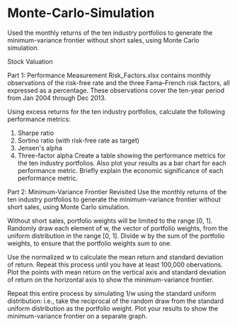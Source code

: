 # Monte-Carlo-Simulation
Used the monthly returns of the ten industry portfolios to generate the minimum-variance frontier  without short sales, using Monte Carlo simulation. 

Stock Valuation

Part 1: Performance Measurement
Risk_Factors.xlsx contains monthly observations of the risk-free rate and the three Fama–French risk factors, 
all expressed as a percentage. These observations cover the ten-year period from Jan 2004 through Dec 2013.

Using excess returns for the ten industry portfolios, calculate the following performance metrics:
1. Sharpe ratio
2. Sortino ratio (with risk-free rate as target)
3. Jensen's alpha
4. Three-factor alpha
Create a table showing the performance metrics for the ten industry portfolios. 
Also plot your results as a bar chart for each performance metric. 
Briefly explain the economic significance of each performance metric.

Part 2: Minimum-Variance Frontier Revisited
Use the monthly returns of the ten industry portfolios to generate the minimum-variance frontier 
without short sales, using Monte Carlo simulation. 

Without short sales, portfolio weights will be limited to the range [0, 1]. 
Randomly draw each element of w, the vector of portfolio weights, from the uniform distribution in the range [0, 1]. 
Divide w by the sum of the portfolio weights, to ensure that the portfolio weights sum to one.

Use the normalized w to calculate the mean return and standard deviation of return. 
Repeat this process until you have at least 100,000 obervations. 
Plot the points with mean return on the vertical axis and standard deviation of return 
on the horizontal axis to show the minimum-variance frontier.

Repeat this entire process by simulating 1/w using the standard uniform distribution: i.e., 
take the reciprocal of the random draw from the standard uniform distribution as the portfolio weight. 
Plot your results to show the minimum-variance frontier on a separate graph.

